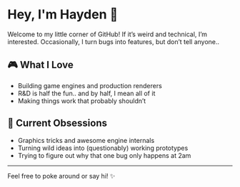 <!--
**hgreer93/hgreer93** is a ✨ _special_ ✨ repository because its `README.md` (this file) appears on your GitHub profile.

Here are some ideas to get you started:

- 🔭 I’m currently working on ...
- 🌱 I’m currently learning ...
- 👯 I’m looking to collaborate on ...
- 🤔 I’m looking for help with ...
- 💬 Ask me about ...
- 📫 How to reach me: ...
- 😄 Pronouns: ...
- ⚡ Fun fact: ...
-->

# Hey, I'm Hayden 👋

Welcome to my little corner of GitHub! If it’s weird and technical, I’m interested. Occasionally, I turn bugs into features, but don’t tell anyone..

## 🎮 What I Love
- Building game engines and production renderers
- R&D is half the fun.. and by half, I mean all of it
- Making things work that probably shouldn’t

## 🧪 Current Obsessions
- Graphics tricks and awesome engine internals
- Turning wild ideas into (questionably) working prototypes
- Trying to figure out why that one bug only happens at 2am

---

Feel free to poke around or say hi! ✨
